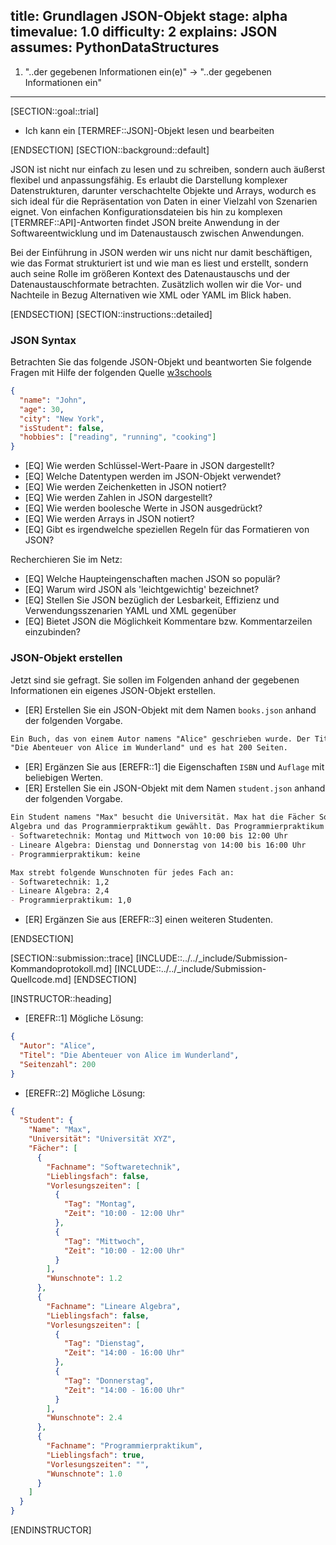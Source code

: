title: Grundlagen JSON-Objekt
stage: alpha
timevalue: 1.0
difficulty: 2
explains: JSON
assumes: PythonDataStructures
---
1) "..der gegebenen Informationen ein(e)" -> "..der gegebenen Informationen ein"

--------

[SECTION::goal::trial]

- Ich kann ein [TERMREF::JSON]-Objekt lesen und bearbeiten

[ENDSECTION]
[SECTION::background::default]

JSON ist nicht nur einfach zu lesen und zu schreiben, sondern auch äußerst flexibel und
anpassungsfähig. Es erlaubt die Darstellung komplexer Datenstrukturen, darunter verschachtelte
Objekte und Arrays, wodurch es sich ideal für die Repräsentation von Daten in einer Vielzahl von
Szenarien eignet. Von einfachen Konfigurationsdateien bis hin zu komplexen [TERMREF::API]-Antworten
findet JSON breite Anwendung in der Softwareentwicklung und im Datenaustausch zwischen Anwendungen.

Bei der Einführung in JSON werden wir uns nicht nur damit beschäftigen, wie das Format strukturiert
ist und wie man es liest und erstellt, sondern auch seine Rolle im größeren Kontext des
Datenaustauschs und der Datenaustauschformate betrachten. Zusätzlich wollen wir die Vor- und
Nachteile in Bezug Alternativen wie XML oder YAML im Blick haben.

[ENDSECTION]
[SECTION::instructions::detailed]

### JSON Syntax

Betrachten Sie das folgende JSON-Objekt und beantworten Sie folgende Fragen mit Hilfe der
folgenden Quelle [w3schools](https://www.w3schools.com/js/js_json_intro.asp)

```JSON
{
  "name": "John",
  "age": 30,
  "city": "New York",
  "isStudent": false,
  "hobbies": ["reading", "running", "cooking"]
}
```

- [EQ] Wie werden Schlüssel-Wert-Paare in JSON dargestellt?
- [EQ] Welche Datentypen werden im JSON-Objekt verwendet?
- [EQ] Wie werden Zeichenketten in JSON notiert?
- [EQ] Wie werden Zahlen in JSON dargestellt?
- [EQ] Wie werden boolesche Werte in JSON ausgedrückt?
- [EQ] Wie werden Arrays in JSON notiert?
- [EQ] Gibt es irgendwelche speziellen Regeln für das Formatieren von JSON?

Recherchieren Sie im Netz:

- [EQ] Welche Haupteingenschaften machen JSON so populär?
- [EQ] Warum wird JSON als 'leichtgewichtig' bezeichnet?
- [EQ] Stellen Sie JSON bezüglich der Lesbarkeit, Effizienz und Verwendungsszenarien YAML und XML
  gegenüber
- [EQ] Bietet JSON die Möglichkeit Kommentare bzw. Kommentarzeilen einzubinden?

### JSON-Objekt erstellen

Jetzt sind sie gefragt. Sie sollen im Folgenden anhand der gegebenen Informationen ein eigenes
JSON-Objekt erstellen.

- [ER] Erstellen Sie ein JSON-Objekt mit dem Namen `books.json` anhand der folgenden Vorgabe.

```md
Ein Buch, das von einem Autor namens "Alice" geschrieben wurde. Der Titel des Buches lautet 
"Die Abenteuer von Alice im Wunderland" und es hat 200 Seiten.
```

- [ER] Ergänzen Sie aus [EREFR::1] die Eigenschaften `ISBN` und `Auflage` mit beliebigen Werten.
- [ER] Erstellen Sie ein JSON-Objekt mit dem Namen `student.json` anhand der folgenden Vorgabe.

```md
Ein Student namens "Max" besucht die Universität. Max hat die Fächer Softwaretechnik, Lineare
Algebra und das Programmierpraktikum gewählt. Das Programmierpraktikum ist sein Lieblingsfach. Seine Lieblingsprogrammiersprache ist Python. Die Vorlesungszeiten für jedes Fach sind wie folgt:
- Softwaretechnik: Montag und Mittwoch von 10:00 bis 12:00 Uhr
- Lineare Algebra: Dienstag und Donnerstag von 14:00 bis 16:00 Uhr
- Programmierpraktikum: keine

Max strebt folgende Wunschnoten für jedes Fach an:
- Softwaretechnik: 1,2
- Lineare Algebra: 2,4
- Programmierpraktikum: 1,0
```

- [ER] Ergänzen Sie aus [EREFR::3] einen weiteren Studenten.

[ENDSECTION]

[SECTION::submission::trace]
[INCLUDE::../../_include/Submission-Kommandoprotokoll.md]
[INCLUDE::../../_include/Submission-Quellcode.md]
[ENDSECTION]

[INSTRUCTOR::heading]

- [EREFR::1] Mögliche Lösung:

```JSON
{
  "Autor": "Alice",
  "Titel": "Die Abenteuer von Alice im Wunderland",
  "Seitenzahl": 200
}
```

- [EREFR::2] Mögliche Lösung:

```JSON
{
  "Student": {
    "Name": "Max",
    "Universität": "Universität XYZ",
    "Fächer": [
      {
        "Fachname": "Softwaretechnik",
        "Lieblingsfach": false,
        "Vorlesungszeiten": [
          {
            "Tag": "Montag",
            "Zeit": "10:00 - 12:00 Uhr"
          },
          {
            "Tag": "Mittwoch",
            "Zeit": "10:00 - 12:00 Uhr"
          }
        ],
        "Wunschnote": 1.2
      },
      {
        "Fachname": "Lineare Algebra",
        "Lieblingsfach": false,
        "Vorlesungszeiten": [
          {
            "Tag": "Dienstag",
            "Zeit": "14:00 - 16:00 Uhr"
          },
          {
            "Tag": "Donnerstag",
            "Zeit": "14:00 - 16:00 Uhr"
          }
        ],
        "Wunschnote": 2.4
      },
      {
        "Fachname": "Programmierpraktikum",
        "Lieblingsfach": true,
        "Vorlesungszeiten": "",
        "Wunschnote": 1.0
      }
    ]
  }
}
```

[ENDINSTRUCTOR]
